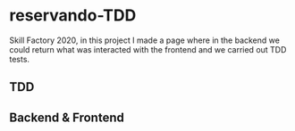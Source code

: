 # reservando-TDD
Skill Factory 2020, in this project I made a page where in the backend we could return what was interacted with the frontend and we carried out TDD tests.

## TDD

## Backend & Frontend
